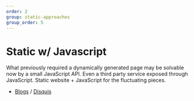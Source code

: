 ```yaml
---
order: 2
group: static-approaches
group_order: 5
---
```


# Static w/ Javascript

What previously required a dynamically generated page may be solvable now by a small JavaScript API. Even a third party service exposed through JavaScript. Static website + JavaScript for the fluctuating pieces.

* [Blogs](http://www.codesiderations.com/2013/11/21/mongodb-on-amazon-linux-ami.html) / [Disquis](https://disqus.com/)

